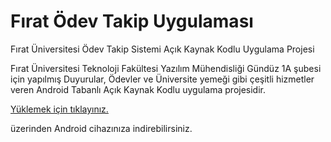 # Fırat Ödev Takip Uygulaması
Fırat Üniversitesi Ödev Takip Sistemi Açık Kaynak Kodlu Uygulama Projesi

Fırat Üniversitesi Teknoloji Fakültesi Yazılım Mühendisliği Gündüz 1A şubesi için yapılmış Duyurular, Ödevler ve Üniversite yemeği gibi çeşitli hizmetler veren Android Tabanlı Açık Kaynak Kodlu uygulama projesidir.  

[Yüklemek için tıklayınız.](https://github.com/crowroser/FiratOdevTakip/releases/download/Android/Firat.Odev.Takip.apk)

üzerinden Android cihazınıza indirebilirsiniz.
